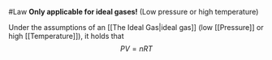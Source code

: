 #Law 
__Only applicable for ideal gases!__ (Low pressure or high temperature)

Under the assumptions of an [[The Ideal Gas|ideal gas]] (low [[Pressure]] or high [[Temperature]]), it holds that $$PV = nRT$$
